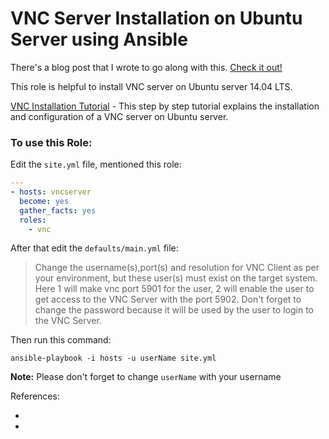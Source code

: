 # VNC Server Installation on Ubuntu Server using Ansible

There's a blog post that I wrote to go along with this. [Check it out!]

This role is helpful to install VNC server on Ubuntu server 14.04 LTS.

[VNC Installation Tutorial] - This step by step tutorial explains the installation and configuration of a VNC server on Ubuntu server.

### To use this Role:

Edit the `site.yml` file, mentioned this role:

```yaml
---
- hosts: vncserver
  become: yes
  gather_facts: yes
  roles:
    - vnc
```

After that edit the `defaults/main.yml` file:

> Change the username(s),port(s) and resolution for VNC Client as per your environment, but these user(s) must exist on the target system.
> Here 1 will make vnc port 5901 for the user, 2 will enable the user to get access to the VNC Server with the port 5902.
> Don't forget to change the password because it will be used by the user to login to the VNC Server.

Then run this command:

```
ansible-playbook -i hosts -u userName site.yml
```

**Note:** Please don't forget to change `userName` with your username

References:

- [VNC Installation Tutorial]:https://rbgeek.wordpress.com/2012/06/25/how-to-install-vnc-server-on-ubuntu-server-12-04/
- [Check it out!]:https://rbgeek.wordpress.com/2015/03/18/installing-the-vnc-server-on-ubuntu-using-ansible/
